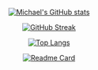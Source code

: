 <!-- Michael ReadMe Profile -->

<div align="center">
  
<!-- Stats -->
  
[![Michael's GitHub stats](https://github-readme-stats.vercel.app/api?username=mm1089&hide_border=true&hide=contribs,prs&theme=vue&show_icons=true)](https://github.com/mm1089)
  
<!-- Streak -->
 
[![GitHub Streak](https://github-readme-streak-stats.herokuapp.com?user=mm1089&theme=vue&hide_border=true&date_format=n%2Fj%5B%2FY%5D)](https://git.io/streak-stats)

<!-- Top Languages -->
  
[![Top Langs](https://github-readme-stats.vercel.app/api/top-langs/?username=mm1089&hide_border=true&theme=vue)](https://github.com/mm1089)

<!-- Featured Repository -->
  
[![Readme Card](https://github-readme-stats.vercel.app/api/pin/?username=mm1089&hide_border=true&theme=vue&repo=advanced-databases-group)](https://github.com/mm1089/advanced-databases-group)
  
</div>

<!--
**mm1089/mm1089** is a ✨ _special_ ✨ repository because its `README.md` (this file) appears on your GitHub profile.

Here are some ideas to get you started:

- 🔭 I’m currently working on ...
- 🌱 I’m currently learning ...
- 👯 I’m looking to collaborate on ...
- 🤔 I’m looking for help with ...
- 💬 Ask me about ...
- 📫 How to reach me: ...
- 😄 Pronouns: ...
- ⚡ Fun fact: ...
-->


